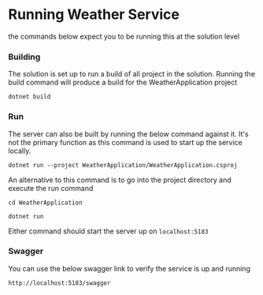 # Running Weather Service

the commands below expect you to be running this at the solution level

### Building

The solution is set up to run a build of all project in the solution. Running the build command will produce a build for the WeatherApplication project

```dotnet build```

### Run
The server can also be built by running the below command against it. It's not the primary function as this command is used to start up the service locally.

```dotnet run --project WeatherApplication/WeatherApplication.csproj```

An alternative to this command is to go into the project directory and execute the run command

```
cd WeatherApplication

dotnet run
```

Either command should start the server up on `localhost:5183`

### Swagger

You can use the below swagger link to verify the service is up and running

```http://localhost:5183/swagger```